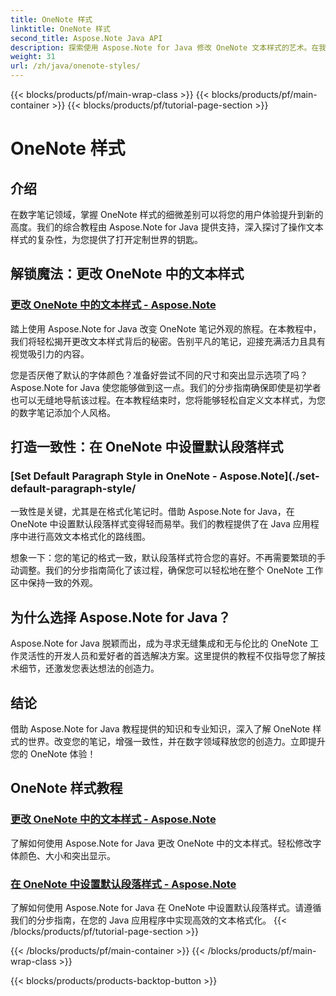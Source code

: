 ```yaml
---
title: OneNote 样式
linktitle: OneNote 样式
second_title: Aspose.Note Java API
description: 探索使用 Aspose.Note for Java 修改 OneNote 文本样式的艺术。在我们的分步教程中学习更改字体颜色、大小和突出显示。
weight: 31
url: /zh/java/onenote-styles/
---
```


{{< blocks/products/pf/main-wrap-class >}}
{{< blocks/products/pf/main-container >}}
{{< blocks/products/pf/tutorial-page-section >}}

# OneNote 样式


## 介绍

在数字笔记领域，掌握 OneNote 样式的细微差别可以将您的用户体验提升到新的高度。我们的综合教程由 Aspose.Note for Java 提供支持，深入探讨了操作文本样式的复杂性，为您提供了打开定制世界的钥匙。

## 解锁魔法：更改 OneNote 中的文本样式
### [更改 OneNote 中的文本样式 - Aspose.Note](./change-text-style/)

踏上使用 Aspose.Note for Java 改变 OneNote 笔记外观的旅程。在本教程中，我们将轻松揭开更改文本样式背后的秘密。告别平凡的笔记，迎接充满活力且具有视觉吸引力的内容。

您是否厌倦了默认的字体颜色？准备好尝试不同的尺寸和突出显示选项了吗？ Aspose.Note for Java 使您能够做到这一点。我们的分步指南确保即使是初学者也可以无缝地导航该过程。在本教程结束时，您将能够轻松自定义文本样式，为您的数字笔记添加个人风格。

## 打造一致性：在 OneNote 中设置默认段落样式
### [Set Default Paragraph Style in OneNote - Aspose.Note](./set-default-paragraph-style/

一致性是关键，尤其是在格式化笔记时。借助 Aspose.Note for Java，在 OneNote 中设置默认段落样式变得轻而易举。我们的教程提供了在 Java 应用程序中进行高效文本格式化的路线图。

想象一下：您的笔记的格式一致，默认段落样式符合您的喜好。不再需要繁琐的手动调整。我们的分步指南简化了该过程，确保您可以轻松地在整个 OneNote 工作区中保持一致的外观。

## 为什么选择 Aspose.Note for Java？
Aspose.Note for Java 脱颖而出，成为寻求无缝集成和无与伦比的 OneNote 工作灵活性的开发人员和爱好者的首选解决方案。这里提供的教程不仅指导您了解技术细节，还激发您表达想法的创造力。

## 结论
借助 Aspose.Note for Java 教程提供的知识和专业知识，深入了解 OneNote 样式的世界。改变您的笔记，增强一致性，并在数字领域释放您的创造力。立即提升您的 OneNote 体验！
## OneNote 样式教程
### [更改 OneNote 中的文本样式 - Aspose.Note](./change-text-style/)
了解如何使用 Aspose.Note for Java 更改 OneNote 中的文本样式。轻松修改字体颜色、大小和突出显示。
### [在 OneNote 中设置默认段落样式 - Aspose.Note](./set-default-paragraph-style/)
了解如何使用 Aspose.Note for Java 在 OneNote 中设置默认段落样式。请遵循我们的分步指南，在您的 Java 应用程序中实现高效的文本格式化。
{{< /blocks/products/pf/tutorial-page-section >}}

{{< /blocks/products/pf/main-container >}}
{{< /blocks/products/pf/main-wrap-class >}}

{{< blocks/products/products-backtop-button >}}
